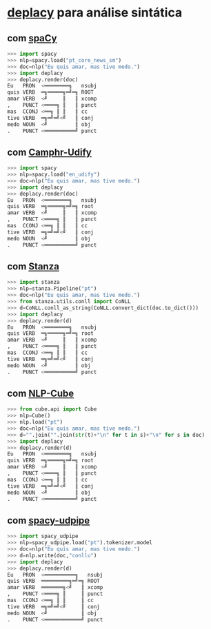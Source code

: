 # [deplacy](https://koichiyasuoka.github.io/deplacy/) para análise sintática

## com [spaCy](https://spacy.io/)

```py
>>> import spacy
>>> nlp=spacy.load("pt_core_news_sm")
>>> doc=nlp("Eu quis amar, mas tive medo.")
>>> import deplacy
>>> deplacy.render(doc)
Eu   PRON  <════════╗   nsubj
quis VERB  ═╗═════╗═╝═╗ ROOT
amar VERB  <╝     ║   ║ xcomp
,    PUNCT <════╗ ║   ║ punct
mas  CCONJ <══╗ ║ ║   ║ cc
tive VERB  ═╗═╝═╝<╝   ║ conj
medo NOUN  <╝         ║ obj
.    PUNCT <══════════╝ punct
```

## com [Camphr-Udify](https://camphr.readthedocs.io/en/latest/notes/udify.html)

```py
>>> import spacy
>>> nlp=spacy.load("en_udify")
>>> doc=nlp("Eu quis amar, mas tive medo.")
>>> import deplacy
>>> deplacy.render(doc)
Eu   PRON  <════════╗   nsubj
quis VERB  ═╗═════╗═╝═╗ root
amar VERB  <╝     ║   ║ xcomp
,    PUNCT <════╗ ║   ║ punct
mas  CCONJ <══╗ ║ ║   ║ cc
tive VERB  ═╗═╝═╝<╝   ║ conj
medo NOUN  <╝         ║ obj
.    PUNCT <══════════╝ punct
```

## com [Stanza](https://stanfordnlp.github.io/stanza)

```py
>>> import stanza
>>> nlp=stanza.Pipeline("pt")
>>> doc=nlp("Eu quis amar, mas tive medo.")
>>> from stanza.utils.conll import CoNLL
>>> d=CoNLL.conll_as_string(CoNLL.convert_dict(doc.to_dict()))
>>> import deplacy
>>> deplacy.render(d)
Eu   PRON  <════════╗   nsubj
quis VERB  ═╗═════╗═╝═╗ root
amar VERB  <╝     ║   ║ xcomp
,    PUNCT <════╗ ║   ║ punct
mas  CCONJ <══╗ ║ ║   ║ cc
tive VERB  ═╗═╝═╝<╝   ║ conj
medo NOUN  <╝         ║ obj
.    PUNCT <══════════╝ punct
```

## com [NLP-Cube](https://github.com/Adobe/NLP-Cube)

```py
>>> from cube.api import Cube
>>> nlp=Cube()
>>> nlp.load("pt")
>>> doc=nlp("Eu quis amar, mas tive medo.")
>>> d="".join("".join(str(t)+"\n" for t in s)+"\n" for s in doc)
>>> import deplacy
>>> deplacy.render(d)
Eu   PRON  <════════╗   nsubj
quis VERB  ═╗═════╗═╝═╗ root
amar VERB  <╝     ║   ║ xcomp
,    PUNCT <════╗ ║   ║ punct
mas  CCONJ <══╗ ║ ║   ║ cc
tive VERB  ═╗═╝═╝<╝   ║ conj
medo NOUN  <╝         ║ obj
.    PUNCT <══════════╝ punct
```

## com [spacy-udpipe](https://github.com/TakeLab/spacy-udpipe)

```py
>>> import spacy_udpipe
>>> nlp=spacy_udpipe.load("pt").tokenizer.model
>>> doc=nlp("Eu quis amar, mas tive medo.")
>>> d=nlp.write(doc,"conllu")
>>> import deplacy
>>> deplacy.render(d)
Eu   PRON  <══════════╗   nsubj
quis VERB  ═════════╗═╝═╗ ROOT
amar VERB  ═══════╗<╝   ║ xcomp
,    PUNCT <════╗ ║     ║ punct
mas  CCONJ <══╗ ║ ║     ║ cc
tive VERB  ═╗═╝═╝<╝     ║ conj
medo NOUN  <╝           ║ obj
.    PUNCT <════════════╝ punct
```

